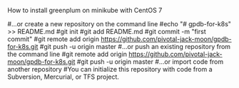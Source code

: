 How to install greenplum on minikube with CentOS 7

#…or create a new repository on the command line
#echo "# gpdb-for-k8s" >> README.md
#git init
#git add README.md
#git commit -m "first commit"
#git remote add origin https://github.com/pivotal-jack-moon/gpdb-for-k8s.git
#git push -u origin master
#…or push an existing repository from the command line
#git remote add origin https://github.com/pivotal-jack-moon/gpdb-for-k8s.git
#git push -u origin master
#…or import code from another repository
#You can initialize this repository with code from a Subversion, Mercurial, or TFS project.

